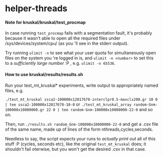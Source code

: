 # helper-threads

#### Note for kruskal/kruskal/test_procmap

In case running `test_procmap` fails with a segmentation fault, it's probably because it wasn't able to open all the required files under /sys/devices/system/cpu/ (as you 'll see in the stderr output).

Try running `ulimit -n` to see what your user quota for simultaneously open files on the system you 're logged in is, and `ulimit -n <number>` to set this to a _sufficiently large number_ :P , e.g. `ulimit -n 65536`.

#### How to use kruskal/results/results.sh

Run your test_mt_kruskal\* experiments, write output to appropriately named files, e.g.

`./test_mt_kruskal ssca2-100000x12017678-interclpr0.5-maxcls200.gr 10 0 | tee ssca2-100000x12017678-10-0` or `./test_mt_kruskal_array random-Gnm-100000x10000000.gr 22 0 | tee random-Gnm-100000x10000000-22-0` and so on.

Then, run `./results.sh random_Gnm-100000x10000000-22-0` and get a .csv file of the same name, made up of lines of the form nthreads,cycles,seconds.

Needless to say, the script expects your runs to _actually print out_ all of this stuff :P (cycles, seconds etc), like the original `test_mt_kruskal` does; it shouldn't fail oterwise, but you won't get the desired .csv in that case.
